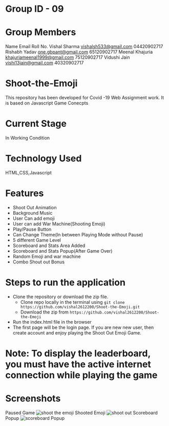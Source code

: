 # Group ID - 09
# Group Members
Name			Email				Roll No.
Vishal Sharma         vishalsh533@gmail.com		04420902717
Rishabh Yadav 	      one.gbpant@gmail.com		65120902717
Meenal Khajuria	      khajuriameenal1999@gmail.com	75120902717
Vidushi Jain	      vishi13jain@gmail.com		40320902717



# Shoot-the-Emoji
This repository has been developed for Covid -19 Web Assignment work. It is based on Javascript Game Conecpts
# Current Stage
In Working Condition
# Technology Used
HTML,CSS,Javascript
# Features

- Shoot Out Animation
- Background Music
- User Can add emoji
- User can add War Machine(Shooting Emoji)
- Play/Pause Button
- Can Change Theme(In between Playing Mode without Pause)
- 5 different Game Level
- Scoreboard and Stats Area Added
- Scoreboard and Stats Popup(After Game Over)
- Random Emoji and war machine
- Combo Shout out Bonus


# Steps to run the application
* Clone the repository or download the zip file.
  - Clone repo locally in the terminal using  ```git clone https://github.com/vishal2612200/Shoot-the-Emoji.git```
  - Download the zip from ```https://github.com/vishal2612200/Shoot-the-Emoji```
* Run the index.html file in the browser
* The first page will be the login page. If you are new new user, then create account and enjoy playing the Shoot Out Emoji Game.


# Note: To display the leaderboard, you must have the active internet connection while playing the game



# Screenshots
Paused Game
![shoot the emoji](https://user-images.githubusercontent.com/37480057/80604162-00e0bf80-8a4f-11ea-8fb6-9d346b6f36f8.png)
Shooted Emoji
![shoot out](https://user-images.githubusercontent.com/37480057/80604172-050cdd00-8a4f-11ea-8a23-39ada5958f93.png)
Scoreboard Popup
![scoreboard Popup](https://user-images.githubusercontent.com/37480057/80604223-16ee8000-8a4f-11ea-85cb-2f427029561e.png)

